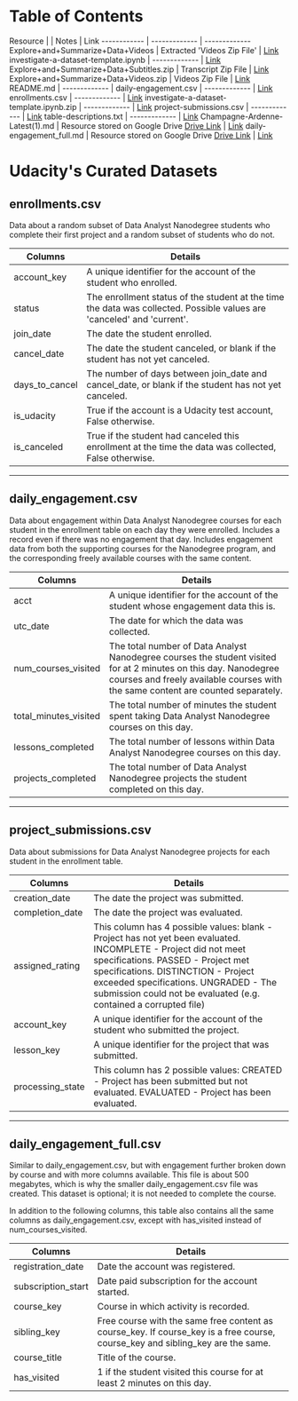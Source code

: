 # Table of Contents

Resource | | Notes  | Link
------------ | ------------- | -------------
Explore+and+Summarize+Data+Videos | Extracted 'Videos Zip File' | [Link](Explore+and+Summarize+Data+Videos)
investigate-a-dataset-template.ipynb | ------------- | [Link](investigate-a-dataset-template.ipynb)
Explore+and+Summarize+Data+Subtitles.zip | Transcript Zip File | [Link](Explore+and+Summarize+Data+Subtitles.zip)
Explore+and+Summarize+Data+Videos.zip | Videos Zip File | [Link](Explore+and+Summarize+Data+Videos.zip)
README.md | ------------- |
daily-engagement.csv | ------------- | [Link](daily-engagement.cs)
enrollments.csv | ------------- | [Link](enrollments.csv)
investigate-a-dataset-template.ipynb.zip | ------------- | [Link](investigate-a-dataset-template.ipynb.zip)
project-submissions.csv | ------------- | [Link](project-submissions.csv)
table-descriptions.txt | ------------- | [Link](table-descriptions.txt)
Champagne-Ardenne-Latest(1).md | Resource stored on Google Drive [Drive Link](https://drive.google.com/file/d/1ILbUd_DphX4QB8pRgDhuXfrAI9q1NnJO/view?usp=sharing) | [Link](Champagne-Ardenne-Latest(1).md)
daily-engagement_full.md | Resource stored on Google Drive [Drive Link](https://drive.google.com/file/d/1tyghOGHBOPu266Db0xjbM-Kd-1RwvQfg/view?usp=sharing) | [Link](daily-engagement_full.md)

# Udacity's Curated Datasets

## enrollments.csv

Data about a random subset of Data Analyst Nanodegree students who complete their first project and a random subset of students who do not.

Columns | Details
------------ | -------------
account_key | A unique identifier for the account of the student who enrolled.
status | The enrollment status of the student at the time the data was collected. Possible values are 'canceled' and 'current'.
join_date | The date the student enrolled.
cancel_date | The date the student canceled, or blank if the student has not yet canceled.
days_to_cancel | The number of days between join_date and cancel_date, or blank if the student has not yet canceled.
is_udacity | True if the account is a Udacity test account, False otherwise.
is_canceled | True if the student had canceled this enrollment at the time the data was collected, False otherwise.

-------------------------------------------------------------------------------
## daily_engagement.csv

Data about engagement within Data Analyst Nanodegree courses for each student in the enrollment table on each day they were enrolled. Includes a record even if there was no engagement that day. Includes engagement data from both the supporting courses for the Nanodegree program, and the corresponding freely available courses with the same content.

Columns | Details
------------ | -------------
acct | A unique identifier for the account of the student whose engagement data this is.
utc_date | The date for which the data was collected.
num_courses_visited | The total number of Data Analyst Nanodegree courses the student visited for at 2 minutes on this day. Nanodegree courses and freely available courses with the same content are counted separately.
total_minutes_visited | The total number of minutes the student spent taking Data Analyst Nanodegree courses on this day.
lessons_completed | The total number of lessons within Data Analyst Nanodegree courses on this day.
projects_completed | The total number of Data Analyst Nanodegree projects the student completed on this day.

-------------------------------------------------------------------------------
## project_submissions.csv

Data about submissions for Data Analyst Nanodegree projects for each student in the enrollment table.

Columns | Details
------------ | -------------
creation_date | The date the project was submitted.
completion_date | The date the project was evaluated.
assigned_rating | This column has 4 possible values: blank - Project has not yet been evaluated. INCOMPLETE - Project did not meet specifications. PASSED - Project met specifications. DISTINCTION - Project exceeded specifications. UNGRADED - The submission could not be evaluated (e.g. contained a corrupted file)
account_key | A unique identifier for the account of the student who submitted the project.
lesson_key | A unique identifier for the project that was submitted.
processing_state | This column has 2 possible values: CREATED - Project has been submitted but not evaluated. EVALUATED - Project has been evaluated.

-------------------------------------------------------------------------------
## daily_engagement_full.csv

Similar to daily_engagement.csv, but with engagement further broken down by course and with more columns available. This file is about 500 megabytes, which is why the smaller daily_engagement.csv file was created. This dataset is optional; it is not needed to complete the course. 

In addition to the following columns, this table also contains all the same columns as daily_engagement.csv, except with has_visited instead of num_courses_visited.

Columns | Details
------------ | -------------
registration_date | Date the account was registered.
subscription_start | Date paid subscription for the account started.
course_key | Course in which activity is recorded.
sibling_key | Free course with the same free content as course_key. If course_key is a free course, course_key and sibling_key are the same.
course_title | Title of the course.
has_visited | 1 if the student visited this course for at least 2 minutes on this day.
